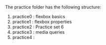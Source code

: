 The practice folder has the following structure:
1. practice0 : flexbox basics
2. practice1 : flexbox properties
3. practice2 : Practice set 6
4. practice3 : media queries
5. practice4 : 